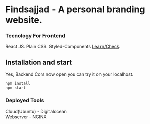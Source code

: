 # Findsajjad - A personal branding website.

### Tecnology For Frontend
   React JS.
   Plain CSS.
   Styled-Components [Learn/Check](https://styled-components.com/).

## Installation and start
Yes, Backend Cors now open you can try it on your localhost.

```
npm install
npm start
```

### Deployed Tools
Cloud(Ubuntu) - Digitalocean<br />
Webserver - NGINX
